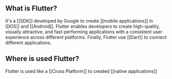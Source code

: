 
## What is Flutter?

It's a [[SDK]] developed by Google to create [[mobile applications]] in [[IOS]] and [[Android]]. Flutter enables developers to create high-quality, visually attractive, and fast-performing applications with a consistent user experience across different platforms. Finally, Flutter use [[Dart]] to connect different applications.

## Where is used Flutter?

Flutter is used like a [[Cross Platform]] to created [[native applications]] 